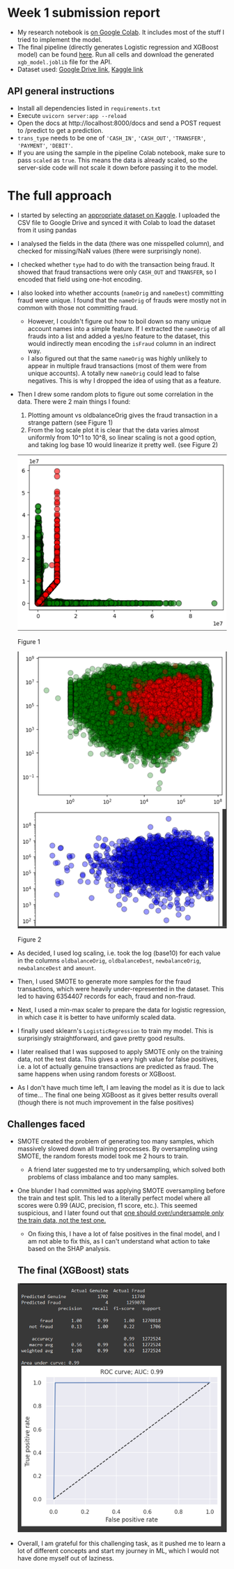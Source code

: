 # Week 1 submission report

- My research notebook is [on Google Colab](https://colab.research.google.com/drive/1VPrcj25Ie4X7XN7XucYMObkKzKjGpkht?usp=sharing). It includes most of the stuff I tried to implement the model.
- The final pipeline (directly generates Logistic regression and XGBoost model) can be found [here](https://colab.research.google.com/drive/11L9gn8RSPUJQL788nF5nCYfvsq4BC4A2?usp=sharing). Run all cells and download the generated `xgb_model.joblib` file for the API.
- Dataset used: [Google Drive link](https://drive.google.com/file/d/1_H0wTtfWyeo3lgA5q4yym4J6OkHjiWE8/view?usp=sharing),  [Kaggle link](https://www.kaggle.com/datasets/ealaxi/paysim1)

## API general instructions
- Install all dependencies listed in `requirements.txt`
- Execute `uvicorn server:app --reload`
- Open the docs at http://localhost:8000/docs and send a POST request to /predict to get a prediction.
- `trans_type` needs to be one of `'CASH_IN'`, `'CASH_OUT'`, `'TRANSFER'`, `'PAYMENT'`, `'DEBIT'`.
- If you are using the sample in the pipeline Colab notebook, make sure to pass `scaled` as `true`. This means the data is already scaled, so the server-side code will not scale it down before passing it to the model.

# The full approach
- I started by selecting an [appropriate dataset on Kaggle](https://www.kaggle.com/datasets/ealaxi/paysim1). I uploaded the CSV file to Google Drive and synced it with Colab to load the dataset from it using pandas
- I analysed the fields in the data (there was one misspelled column), and checked for missing/NaN values (there were surprisingly none).
- I checked whether `type` had to do with the transaction being fraud. It showed that fraud transactions were only `CASH_OUT` and `TRANSFER`, so I encoded that field using one-hot encoding.
- I also looked into whether accounts (`nameOrig` and `nameDest`) committing fraud were unique. I found that the `nameOrig` of frauds were mostly not in common with those not committing fraud.
  - However, I couldn't figure out how to boil down so many unique account names into a simple feature. If I extracted the `nameOrig` of all frauds into a list and added a yes/no feature to the dataset, this would indirectly mean encoding the `isFraud` column in an indirect way.
  - I also figured out that the same `nameOrig` was highly unlikely to appear in multiple fraud transactions (most of them were from unique accounts). A totally new `nameOrig` could lead to false negatives. This is why I dropped the idea of using that as a feature.
- Then I drew some random plots to figure out some correlation in the data. There were 2 main things I found:
  1) Plotting amount vs oldbalanceOrig gives the fraud transaction in a strange pattern (see Figure 1)
  2) From the log scale plot it is clear that the data varies almost uniformly from 10^1 to 10^8, so linear scaling is not a good option, and taking log base 10 would linearize it pretty well. (see Figure 2)

  ![](https://raw.githubusercontent.com/0xDevansh/winter-of-code-2024/refs/heads/main/machine-learning/week-1/images/strange_relation.png)
  
  Figure 1

  ![](https://raw.githubusercontent.com/0xDevansh/winter-of-code-2024/refs/heads/main/machine-learning/week-1/images/log_scale_graphs.png)
  
  Figure 2

- As decided, I used log scaling, i.e. took the log (base10) for each value in the columns `oldbalanceOrig`, `oldbalanceDest`, `newbalanceOrig`, `newbalanceDest` and `amount`.

- Then, I used SMOTE to generate more samples for the fraud transactions, which were heavily under-represented in the dataset. This led to having 6354407 records for each, fraud and non-fraud.
- Next, I used a min-max scaler to prepare the data for logistic regression, in which case it is better to have uniformly scaled data.
- I finally used sklearn's `LogisticRegression` to train my model. This is surprisingly straightforward, and gave pretty good results.

- I later realised that I was supposed to apply SMOTE only on the training data, not the test data. This gives a very high value for false positives, i.e. a lot of actually genuine transactions are predicted as fraud. The same happens when using random forests or XGBoost.
- As I don't have much time left, I am leaving the model as it is due to lack of time... The final one being XGBoost as it gives better results overall (though there is not much improvement in the false positives)

## Challenges faced
- SMOTE created the problem of generating too many samples, which massively slowed down all training processes. By oversampling using SMOTE, the random forests model took me 2 hours to train.
  - A friend later suggested me to try undersampling, which solved both problems of class imbalance and too many samples.

- One blunder I had committed was applying SMOTE oversampling before the train and test split. This led to a literally perfect model where all scores were 0.99 (AUC, precision, f1 score, etc.). This seemed suspicious, and I later found out that [one should over/undersample only the train data, not the test one.](https://datascience.stackexchange.com/a/15633)
  - On fixing this, I have a lot of false positives in the final model, and I am not able to fix this, as I can't understand what action to take based on the SHAP analysis.

  ## The final (XGBoost) stats
  ![](https://raw.githubusercontent.com/0xDevansh/winter-of-code-2024/refs/heads/main/machine-learning/week-1/images/xgb_stats.png)

- Overall, I am grateful for this challenging task, as it pushed me to learn a lot of different concepts and start my journey in ML, which I would not have done myself out of laziness.